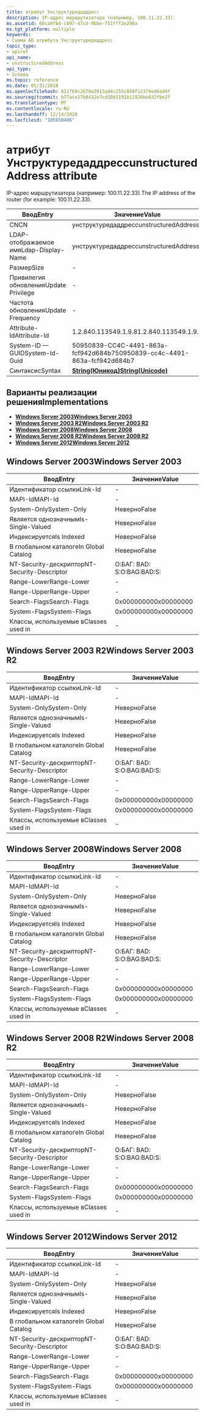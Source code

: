 ```yaml
---
title: атрибут Унструктуредаддресс
description: IP-адрес маршрутизатора (например, 100.11.22.33).
ms.assetid: 60ca9fb4-c897-47cd-9bbe-751fff2e290a
ms.tgt_platform: multiple
keywords:
- Схема AD атрибута Унструктуредаддресс
topic_type:
- apiref
api_name:
- unstructuredAddress
api_type:
- Schema
ms.topic: reference
ms.date: 05/31/2018
ms.openlocfilehash: 811f69c2670a3913a44c255c058f12374ed6ed4f
ms.sourcegitcommit: b77ace27b0432e7cd3863191b11926be032fbe2f
ms.translationtype: MT
ms.contentlocale: ru-RU
ms.lasthandoff: 12/14/2020
ms.locfileid: "105650406"
---
```

# <a name="unstructuredaddress-attribute"></a><span data-ttu-id="41ead-104">атрибут Унструктуредаддресс</span><span class="sxs-lookup"><span data-stu-id="41ead-104">unstructuredAddress attribute</span></span>

<span data-ttu-id="41ead-105">IP-адрес маршрутизатора (например: 100.11.22.33).</span><span class="sxs-lookup"><span data-stu-id="41ead-105">The IP address of the router (for example: 100.11.22.33).</span></span>



| <span data-ttu-id="41ead-106">Ввод</span><span class="sxs-lookup"><span data-stu-id="41ead-106">Entry</span></span> | <span data-ttu-id="41ead-107">Значение</span><span class="sxs-lookup"><span data-stu-id="41ead-107">Value</span></span> |
|-------------------|---------------------------------------------|
| <span data-ttu-id="41ead-108">CN</span><span class="sxs-lookup"><span data-stu-id="41ead-108">CN</span></span>                | <span data-ttu-id="41ead-109">унструктуредаддресс</span><span class="sxs-lookup"><span data-stu-id="41ead-109">unstructuredAddress</span></span>                         |
| <span data-ttu-id="41ead-110">LDAP-отображаемое имя</span><span class="sxs-lookup"><span data-stu-id="41ead-110">Ldap-Display-Name</span></span> | <span data-ttu-id="41ead-111">унструктуредаддресс</span><span class="sxs-lookup"><span data-stu-id="41ead-111">unstructuredAddress</span></span>                         |
| <span data-ttu-id="41ead-112">Размер</span><span class="sxs-lookup"><span data-stu-id="41ead-112">Size</span></span>              | \-                                          |
| <span data-ttu-id="41ead-113">Привилегия обновления</span><span class="sxs-lookup"><span data-stu-id="41ead-113">Update Privilege</span></span>  | \-                                          |
| <span data-ttu-id="41ead-114">Частота обновления</span><span class="sxs-lookup"><span data-stu-id="41ead-114">Update Frequency</span></span>  | \-                                          |
| <span data-ttu-id="41ead-115">Attribute-Id</span><span class="sxs-lookup"><span data-stu-id="41ead-115">Attribute-Id</span></span>      | <span data-ttu-id="41ead-116">1.2.840.113549.1.9.8</span><span class="sxs-lookup"><span data-stu-id="41ead-116">1.2.840.113549.1.9.8</span></span>                        |
| <span data-ttu-id="41ead-117">System-ID — GUID</span><span class="sxs-lookup"><span data-stu-id="41ead-117">System-Id-Guid</span></span>    | <span data-ttu-id="41ead-118">50950839-CC4C-4491-863a-fcf942d684b7</span><span class="sxs-lookup"><span data-stu-id="41ead-118">50950839-cc4c-4491-863a-fcf942d684b7</span></span>        |
| <span data-ttu-id="41ead-119">Синтаксис</span><span class="sxs-lookup"><span data-stu-id="41ead-119">Syntax</span></span>            | [<span data-ttu-id="41ead-120">**String(Юникод)**</span><span class="sxs-lookup"><span data-stu-id="41ead-120">**String(Unicode)**</span></span>](s-string-unicode.md) |



## <a name="implementations"></a><span data-ttu-id="41ead-121">Варианты реализации решения</span><span class="sxs-lookup"><span data-stu-id="41ead-121">Implementations</span></span>

-   [<span data-ttu-id="41ead-122">**Windows Server 2003**</span><span class="sxs-lookup"><span data-stu-id="41ead-122">**Windows Server 2003**</span></span>](#windows-server-2003)
-   [<span data-ttu-id="41ead-123">**Windows Server 2003 R2**</span><span class="sxs-lookup"><span data-stu-id="41ead-123">**Windows Server 2003 R2**</span></span>](#windows-server-2003-r2)
-   [<span data-ttu-id="41ead-124">**Windows Server 2008**</span><span class="sxs-lookup"><span data-stu-id="41ead-124">**Windows Server 2008**</span></span>](#windows-server-2008)
-   [<span data-ttu-id="41ead-125">**Windows Server 2008 R2**</span><span class="sxs-lookup"><span data-stu-id="41ead-125">**Windows Server 2008 R2**</span></span>](#windows-server-2008-r2)
-   [<span data-ttu-id="41ead-126">**Windows Server 2012**</span><span class="sxs-lookup"><span data-stu-id="41ead-126">**Windows Server 2012**</span></span>](#windows-server-2012)

## <a name="windows-server-2003"></a><span data-ttu-id="41ead-127">Windows Server 2003</span><span class="sxs-lookup"><span data-stu-id="41ead-127">Windows Server 2003</span></span>



| <span data-ttu-id="41ead-128">Ввод</span><span class="sxs-lookup"><span data-stu-id="41ead-128">Entry</span></span> | <span data-ttu-id="41ead-129">Значение</span><span class="sxs-lookup"><span data-stu-id="41ead-129">Value</span></span> |
|------------------------|--------------|
| <span data-ttu-id="41ead-130">Идентификатор ссылки</span><span class="sxs-lookup"><span data-stu-id="41ead-130">Link-Id</span></span>                | \-           |
| <span data-ttu-id="41ead-131">MAPI-Id</span><span class="sxs-lookup"><span data-stu-id="41ead-131">MAPI-Id</span></span>                | \-           |
| <span data-ttu-id="41ead-132">System-Only</span><span class="sxs-lookup"><span data-stu-id="41ead-132">System-Only</span></span>            | <span data-ttu-id="41ead-133">Неверно</span><span class="sxs-lookup"><span data-stu-id="41ead-133">False</span></span>        |
| <span data-ttu-id="41ead-134">Является однозначным</span><span class="sxs-lookup"><span data-stu-id="41ead-134">Is-Single-Valued</span></span>       | <span data-ttu-id="41ead-135">Неверно</span><span class="sxs-lookup"><span data-stu-id="41ead-135">False</span></span>        |
| <span data-ttu-id="41ead-136">Индексируется</span><span class="sxs-lookup"><span data-stu-id="41ead-136">Is Indexed</span></span>             | <span data-ttu-id="41ead-137">Неверно</span><span class="sxs-lookup"><span data-stu-id="41ead-137">False</span></span>        |
| <span data-ttu-id="41ead-138">В глобальном каталоге</span><span class="sxs-lookup"><span data-stu-id="41ead-138">In Global Catalog</span></span>      | <span data-ttu-id="41ead-139">Неверно</span><span class="sxs-lookup"><span data-stu-id="41ead-139">False</span></span>        |
| <span data-ttu-id="41ead-140">NT-Security-дескриптор</span><span class="sxs-lookup"><span data-stu-id="41ead-140">NT-Security-Descriptor</span></span> | <span data-ttu-id="41ead-141">О:БАГ: BAD: S:</span><span class="sxs-lookup"><span data-stu-id="41ead-141">O:BAG:BAD:S:</span></span> |
| <span data-ttu-id="41ead-142">Range-Lower</span><span class="sxs-lookup"><span data-stu-id="41ead-142">Range-Lower</span></span>            | \-           |
| <span data-ttu-id="41ead-143">Range-Upper</span><span class="sxs-lookup"><span data-stu-id="41ead-143">Range-Upper</span></span>            | \-           |
| <span data-ttu-id="41ead-144">Search-Flags</span><span class="sxs-lookup"><span data-stu-id="41ead-144">Search-Flags</span></span>           | <span data-ttu-id="41ead-145">0x00000000</span><span class="sxs-lookup"><span data-stu-id="41ead-145">0x00000000</span></span>   |
| <span data-ttu-id="41ead-146">System-Flags</span><span class="sxs-lookup"><span data-stu-id="41ead-146">System-Flags</span></span>           | <span data-ttu-id="41ead-147">0x00000000</span><span class="sxs-lookup"><span data-stu-id="41ead-147">0x00000000</span></span>   |
| <span data-ttu-id="41ead-148">Классы, используемые в</span><span class="sxs-lookup"><span data-stu-id="41ead-148">Classes used in</span></span>        | \-           |



## <a name="windows-server-2003-r2"></a><span data-ttu-id="41ead-149">Windows Server 2003 R2</span><span class="sxs-lookup"><span data-stu-id="41ead-149">Windows Server 2003 R2</span></span>



| <span data-ttu-id="41ead-150">Ввод</span><span class="sxs-lookup"><span data-stu-id="41ead-150">Entry</span></span> | <span data-ttu-id="41ead-151">Значение</span><span class="sxs-lookup"><span data-stu-id="41ead-151">Value</span></span> |
|------------------------|--------------|
| <span data-ttu-id="41ead-152">Идентификатор ссылки</span><span class="sxs-lookup"><span data-stu-id="41ead-152">Link-Id</span></span>                | \-           |
| <span data-ttu-id="41ead-153">MAPI-Id</span><span class="sxs-lookup"><span data-stu-id="41ead-153">MAPI-Id</span></span>                | \-           |
| <span data-ttu-id="41ead-154">System-Only</span><span class="sxs-lookup"><span data-stu-id="41ead-154">System-Only</span></span>            | <span data-ttu-id="41ead-155">Неверно</span><span class="sxs-lookup"><span data-stu-id="41ead-155">False</span></span>        |
| <span data-ttu-id="41ead-156">Является однозначным</span><span class="sxs-lookup"><span data-stu-id="41ead-156">Is-Single-Valued</span></span>       | <span data-ttu-id="41ead-157">Неверно</span><span class="sxs-lookup"><span data-stu-id="41ead-157">False</span></span>        |
| <span data-ttu-id="41ead-158">Индексируется</span><span class="sxs-lookup"><span data-stu-id="41ead-158">Is Indexed</span></span>             | <span data-ttu-id="41ead-159">Неверно</span><span class="sxs-lookup"><span data-stu-id="41ead-159">False</span></span>        |
| <span data-ttu-id="41ead-160">В глобальном каталоге</span><span class="sxs-lookup"><span data-stu-id="41ead-160">In Global Catalog</span></span>      | <span data-ttu-id="41ead-161">Неверно</span><span class="sxs-lookup"><span data-stu-id="41ead-161">False</span></span>        |
| <span data-ttu-id="41ead-162">NT-Security-дескриптор</span><span class="sxs-lookup"><span data-stu-id="41ead-162">NT-Security-Descriptor</span></span> | <span data-ttu-id="41ead-163">О:БАГ: BAD: S:</span><span class="sxs-lookup"><span data-stu-id="41ead-163">O:BAG:BAD:S:</span></span> |
| <span data-ttu-id="41ead-164">Range-Lower</span><span class="sxs-lookup"><span data-stu-id="41ead-164">Range-Lower</span></span>            | \-           |
| <span data-ttu-id="41ead-165">Range-Upper</span><span class="sxs-lookup"><span data-stu-id="41ead-165">Range-Upper</span></span>            | \-           |
| <span data-ttu-id="41ead-166">Search-Flags</span><span class="sxs-lookup"><span data-stu-id="41ead-166">Search-Flags</span></span>           | <span data-ttu-id="41ead-167">0x00000000</span><span class="sxs-lookup"><span data-stu-id="41ead-167">0x00000000</span></span>   |
| <span data-ttu-id="41ead-168">System-Flags</span><span class="sxs-lookup"><span data-stu-id="41ead-168">System-Flags</span></span>           | <span data-ttu-id="41ead-169">0x00000000</span><span class="sxs-lookup"><span data-stu-id="41ead-169">0x00000000</span></span>   |
| <span data-ttu-id="41ead-170">Классы, используемые в</span><span class="sxs-lookup"><span data-stu-id="41ead-170">Classes used in</span></span>        | \-           |



## <a name="windows-server-2008"></a><span data-ttu-id="41ead-171">Windows Server 2008</span><span class="sxs-lookup"><span data-stu-id="41ead-171">Windows Server 2008</span></span>



| <span data-ttu-id="41ead-172">Ввод</span><span class="sxs-lookup"><span data-stu-id="41ead-172">Entry</span></span> | <span data-ttu-id="41ead-173">Значение</span><span class="sxs-lookup"><span data-stu-id="41ead-173">Value</span></span> |
|------------------------|--------------|
| <span data-ttu-id="41ead-174">Идентификатор ссылки</span><span class="sxs-lookup"><span data-stu-id="41ead-174">Link-Id</span></span>                | \-           |
| <span data-ttu-id="41ead-175">MAPI-Id</span><span class="sxs-lookup"><span data-stu-id="41ead-175">MAPI-Id</span></span>                | \-           |
| <span data-ttu-id="41ead-176">System-Only</span><span class="sxs-lookup"><span data-stu-id="41ead-176">System-Only</span></span>            | <span data-ttu-id="41ead-177">Неверно</span><span class="sxs-lookup"><span data-stu-id="41ead-177">False</span></span>        |
| <span data-ttu-id="41ead-178">Является однозначным</span><span class="sxs-lookup"><span data-stu-id="41ead-178">Is-Single-Valued</span></span>       | <span data-ttu-id="41ead-179">Неверно</span><span class="sxs-lookup"><span data-stu-id="41ead-179">False</span></span>        |
| <span data-ttu-id="41ead-180">Индексируется</span><span class="sxs-lookup"><span data-stu-id="41ead-180">Is Indexed</span></span>             | <span data-ttu-id="41ead-181">Неверно</span><span class="sxs-lookup"><span data-stu-id="41ead-181">False</span></span>        |
| <span data-ttu-id="41ead-182">В глобальном каталоге</span><span class="sxs-lookup"><span data-stu-id="41ead-182">In Global Catalog</span></span>      | <span data-ttu-id="41ead-183">Неверно</span><span class="sxs-lookup"><span data-stu-id="41ead-183">False</span></span>        |
| <span data-ttu-id="41ead-184">NT-Security-дескриптор</span><span class="sxs-lookup"><span data-stu-id="41ead-184">NT-Security-Descriptor</span></span> | <span data-ttu-id="41ead-185">О:БАГ: BAD: S:</span><span class="sxs-lookup"><span data-stu-id="41ead-185">O:BAG:BAD:S:</span></span> |
| <span data-ttu-id="41ead-186">Range-Lower</span><span class="sxs-lookup"><span data-stu-id="41ead-186">Range-Lower</span></span>            | \-           |
| <span data-ttu-id="41ead-187">Range-Upper</span><span class="sxs-lookup"><span data-stu-id="41ead-187">Range-Upper</span></span>            | \-           |
| <span data-ttu-id="41ead-188">Search-Flags</span><span class="sxs-lookup"><span data-stu-id="41ead-188">Search-Flags</span></span>           | <span data-ttu-id="41ead-189">0x00000000</span><span class="sxs-lookup"><span data-stu-id="41ead-189">0x00000000</span></span>   |
| <span data-ttu-id="41ead-190">System-Flags</span><span class="sxs-lookup"><span data-stu-id="41ead-190">System-Flags</span></span>           | <span data-ttu-id="41ead-191">0x00000000</span><span class="sxs-lookup"><span data-stu-id="41ead-191">0x00000000</span></span>   |
| <span data-ttu-id="41ead-192">Классы, используемые в</span><span class="sxs-lookup"><span data-stu-id="41ead-192">Classes used in</span></span>        | \-           |



## <a name="windows-server-2008-r2"></a><span data-ttu-id="41ead-193">Windows Server 2008 R2</span><span class="sxs-lookup"><span data-stu-id="41ead-193">Windows Server 2008 R2</span></span>



| <span data-ttu-id="41ead-194">Ввод</span><span class="sxs-lookup"><span data-stu-id="41ead-194">Entry</span></span> | <span data-ttu-id="41ead-195">Значение</span><span class="sxs-lookup"><span data-stu-id="41ead-195">Value</span></span> |
|------------------------|--------------|
| <span data-ttu-id="41ead-196">Идентификатор ссылки</span><span class="sxs-lookup"><span data-stu-id="41ead-196">Link-Id</span></span>                | \-           |
| <span data-ttu-id="41ead-197">MAPI-Id</span><span class="sxs-lookup"><span data-stu-id="41ead-197">MAPI-Id</span></span>                | \-           |
| <span data-ttu-id="41ead-198">System-Only</span><span class="sxs-lookup"><span data-stu-id="41ead-198">System-Only</span></span>            | <span data-ttu-id="41ead-199">Неверно</span><span class="sxs-lookup"><span data-stu-id="41ead-199">False</span></span>        |
| <span data-ttu-id="41ead-200">Является однозначным</span><span class="sxs-lookup"><span data-stu-id="41ead-200">Is-Single-Valued</span></span>       | <span data-ttu-id="41ead-201">Неверно</span><span class="sxs-lookup"><span data-stu-id="41ead-201">False</span></span>        |
| <span data-ttu-id="41ead-202">Индексируется</span><span class="sxs-lookup"><span data-stu-id="41ead-202">Is Indexed</span></span>             | <span data-ttu-id="41ead-203">Неверно</span><span class="sxs-lookup"><span data-stu-id="41ead-203">False</span></span>        |
| <span data-ttu-id="41ead-204">В глобальном каталоге</span><span class="sxs-lookup"><span data-stu-id="41ead-204">In Global Catalog</span></span>      | <span data-ttu-id="41ead-205">Неверно</span><span class="sxs-lookup"><span data-stu-id="41ead-205">False</span></span>        |
| <span data-ttu-id="41ead-206">NT-Security-дескриптор</span><span class="sxs-lookup"><span data-stu-id="41ead-206">NT-Security-Descriptor</span></span> | <span data-ttu-id="41ead-207">О:БАГ: BAD: S:</span><span class="sxs-lookup"><span data-stu-id="41ead-207">O:BAG:BAD:S:</span></span> |
| <span data-ttu-id="41ead-208">Range-Lower</span><span class="sxs-lookup"><span data-stu-id="41ead-208">Range-Lower</span></span>            | \-           |
| <span data-ttu-id="41ead-209">Range-Upper</span><span class="sxs-lookup"><span data-stu-id="41ead-209">Range-Upper</span></span>            | \-           |
| <span data-ttu-id="41ead-210">Search-Flags</span><span class="sxs-lookup"><span data-stu-id="41ead-210">Search-Flags</span></span>           | <span data-ttu-id="41ead-211">0x00000000</span><span class="sxs-lookup"><span data-stu-id="41ead-211">0x00000000</span></span>   |
| <span data-ttu-id="41ead-212">System-Flags</span><span class="sxs-lookup"><span data-stu-id="41ead-212">System-Flags</span></span>           | <span data-ttu-id="41ead-213">0x00000000</span><span class="sxs-lookup"><span data-stu-id="41ead-213">0x00000000</span></span>   |
| <span data-ttu-id="41ead-214">Классы, используемые в</span><span class="sxs-lookup"><span data-stu-id="41ead-214">Classes used in</span></span>        | \-           |



## <a name="windows-server-2012"></a><span data-ttu-id="41ead-215">Windows Server 2012</span><span class="sxs-lookup"><span data-stu-id="41ead-215">Windows Server 2012</span></span>



| <span data-ttu-id="41ead-216">Ввод</span><span class="sxs-lookup"><span data-stu-id="41ead-216">Entry</span></span> | <span data-ttu-id="41ead-217">Значение</span><span class="sxs-lookup"><span data-stu-id="41ead-217">Value</span></span> |
|------------------------|--------------|
| <span data-ttu-id="41ead-218">Идентификатор ссылки</span><span class="sxs-lookup"><span data-stu-id="41ead-218">Link-Id</span></span>                | \-           |
| <span data-ttu-id="41ead-219">MAPI-Id</span><span class="sxs-lookup"><span data-stu-id="41ead-219">MAPI-Id</span></span>                | \-           |
| <span data-ttu-id="41ead-220">System-Only</span><span class="sxs-lookup"><span data-stu-id="41ead-220">System-Only</span></span>            | <span data-ttu-id="41ead-221">Неверно</span><span class="sxs-lookup"><span data-stu-id="41ead-221">False</span></span>        |
| <span data-ttu-id="41ead-222">Является однозначным</span><span class="sxs-lookup"><span data-stu-id="41ead-222">Is-Single-Valued</span></span>       | <span data-ttu-id="41ead-223">Неверно</span><span class="sxs-lookup"><span data-stu-id="41ead-223">False</span></span>        |
| <span data-ttu-id="41ead-224">Индексируется</span><span class="sxs-lookup"><span data-stu-id="41ead-224">Is Indexed</span></span>             | <span data-ttu-id="41ead-225">Неверно</span><span class="sxs-lookup"><span data-stu-id="41ead-225">False</span></span>        |
| <span data-ttu-id="41ead-226">В глобальном каталоге</span><span class="sxs-lookup"><span data-stu-id="41ead-226">In Global Catalog</span></span>      | <span data-ttu-id="41ead-227">Неверно</span><span class="sxs-lookup"><span data-stu-id="41ead-227">False</span></span>        |
| <span data-ttu-id="41ead-228">NT-Security-дескриптор</span><span class="sxs-lookup"><span data-stu-id="41ead-228">NT-Security-Descriptor</span></span> | <span data-ttu-id="41ead-229">О:БАГ: BAD: S:</span><span class="sxs-lookup"><span data-stu-id="41ead-229">O:BAG:BAD:S:</span></span> |
| <span data-ttu-id="41ead-230">Range-Lower</span><span class="sxs-lookup"><span data-stu-id="41ead-230">Range-Lower</span></span>            | \-           |
| <span data-ttu-id="41ead-231">Range-Upper</span><span class="sxs-lookup"><span data-stu-id="41ead-231">Range-Upper</span></span>            | \-           |
| <span data-ttu-id="41ead-232">Search-Flags</span><span class="sxs-lookup"><span data-stu-id="41ead-232">Search-Flags</span></span>           | <span data-ttu-id="41ead-233">0x00000000</span><span class="sxs-lookup"><span data-stu-id="41ead-233">0x00000000</span></span>   |
| <span data-ttu-id="41ead-234">System-Flags</span><span class="sxs-lookup"><span data-stu-id="41ead-234">System-Flags</span></span>           | <span data-ttu-id="41ead-235">0x00000000</span><span class="sxs-lookup"><span data-stu-id="41ead-235">0x00000000</span></span>   |
| <span data-ttu-id="41ead-236">Классы, используемые в</span><span class="sxs-lookup"><span data-stu-id="41ead-236">Classes used in</span></span>        | \-           |



 

 




